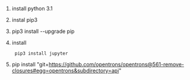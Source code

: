 1) install python 3.1

2) instal pip3 

3) pip3 install --upgrade pip

4) install 

		pip3 install jupyter
		
5) pip install "git+https://github.com/opentrons/opentrons@561-remove-closures#egg=opentrons&subdirectory=api"